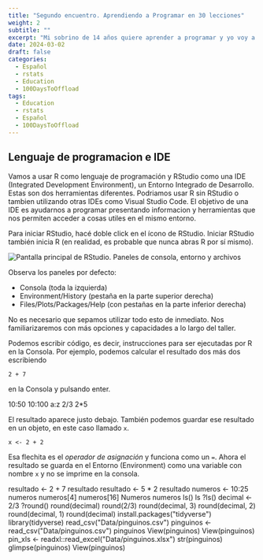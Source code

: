 ```yaml
---
title: "Segundo encuentro. Aprendiendo a Programar en 30 lecciones"
weight: 2
subtitle: ""
excerpt: "Mi sobrino de 14 años quiere aprender a programar y yo voy a enseñarle. La segunda clase empezamos a encontranos con cenceptos sobre programacion y como eso funciona en R."
date: 2024-03-02
draft: false
categories:
  - Español
  - rstats
  - Education
  - 100DaysToOffload
tags: 
  - Education
  - rstats
  - Español
  - 100DaysToOffload
---
```


## Lenguaje de programacion e IDE

Vamos a usar R como lenguaje de programación y RStudio como una IDE (Integrated Development Environment), un Entorno Integrado de Desarrollo.  Estas son dos herramientas diferentes. Podriamos usar R sin RStudio o tambien utilizando otras IDEs como Visual Studio Code.  El objetivo de una IDE es ayudarnos a programar presentando informacion y herramientas que nos permiten acceder a cosas utiles en el mismo entorno.

Para iniciar RStudio, hacé doble click en el ícono de RStudio. Iniciar  RStudio también inicia R (en realidad, es probable que nunca abras R por sí mismo).

<img src="rstudio-principal.png" alt="Pantalla principal de RStudio. Paneles de consola, entorno y archivos" />

Observa los paneles por defecto:

  * Consola (toda la izquierda)
  * Environment/History (pestaña en la parte superior derecha)
  * Files/Plots/Packages/Help (con pestañas en la parte inferior derecha)

No es necesario que sepamos utilizar todo esto de inmediato. Nos familiarizaremos con más opciones y capacidades a lo largo del taller.

Podemos escribir código, es decir, instrucciones para ser ejecutadas por R en la Consola. Por ejemplo, podemos calcular el resultado dos más dos escribiendo

```{r}
2 + 7
```

en la Consola y pulsando enter. 

10:50
10:100
a:z
2/3
2*5


El resultado aparece justo debajo. También podemos guardar ese resultado en un objeto, en este caso llamado `x`.

```{r}
x <- 2 + 2 
```

Esa flechita es el *operador de asignación* y funciona como un `=`. Ahora el resultado se guarda en el Entorno (Environment) como una variable con nombre `x` y no se imprime en la consola. 





resultado <- 2 + 7
resultado
resultado <- 5 * 2
resultado
numeros <- 10:25
numeros
numeros[4]
numeros[16]
Numeros
numeros
ls()
ls
?ls()
decimal <- 2/3
?round()
round(decimal)
round(2/3)
round(decimal, 3)
round(decimal, 2)
round(decimal, 1)
round(decimal)
install.packages("tidyverse")
library(tidyverse)
read_csv("Data/pinguinos.csv")
pinguinos <- read_csv("Data/pinguinos.csv")
pinguinos
View(pinguinos)
View(pinguinos)
pin_xls <- readxl::read_excel("Data/pinguinos.xlsx")
str(pinguinos)
glimpse(pinguinos)
View(pinguinos)
